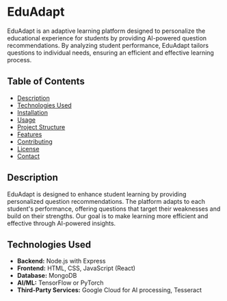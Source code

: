 # EduAdapt

EduAdapt is an adaptive learning platform designed to personalize the educational experience for students by providing AI-powered question recommendations. By analyzing student performance, EduAdapt tailors questions to individual needs, ensuring an efficient and effective learning process.

## Table of Contents

- [Description](#description)
- [Technologies Used](#technologies-used)
- [Installation](#installation)
- [Usage](#usage)
- [Project Structure](#project-structure)
- [Features](#features)
- [Contributing](#contributing)
- [License](#license)
- [Contact](#contact)

## Description

EduAdapt is designed to enhance student learning by providing personalized question recommendations. The platform adapts to each student's performance, offering questions that target their weaknesses and build on their strengths. Our goal is to make learning more efficient and effective through AI-powered insights.

## Technologies Used

- **Backend:** Node.js with Express
- **Frontend:** HTML, CSS, JavaScript (React)
- **Database:** MongoDB
- **AI/ML:** TensorFlow or PyTorch
- **Third-Party Services:** Google Cloud for AI processing, Tesseract
